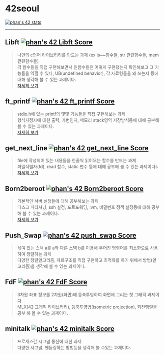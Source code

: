 # 42seoul

<a href="https://github.com/JaeSeoKim/badge42"><img src="https://badge42.vercel.app/api/v2/cliqv8r62006008mkb0go2q1q/stats?cursusId=21&coalitionId=86" alt="phan's 42 stats" /></a>

<hr>

## Libft <a href="https://github.com/JaeSeoKim/badge42"><img src="https://badge42.vercel.app/api/v2/cliqv8r62006008mkb0go2q1q/project/3024842" alt="phan's 42 Libft Score" /></a>
> 나만의 c언어 라이브러리를 만드는 과제 (ex is~~함수들, str 관련함수들, mem 관련함수들) <br>
> 각 함수들을 직접 구현해보면서 원함수들은 어떻게 구현됐는지 확인해보고 그 기능들을 익힐 수 있다,
> UB(undefined behavior), 각 자료형들을 왜 쓰는지 등에 대해 생각해 볼 수 있는 과제이다.
> <br><a href="https://phhan.notion.site/Libft-18c7d0db1b154ba587202d18c3f1baa8?pvs=4">자세히 보기</a>

## ft_printf <a href="https://github.com/JaeSeoKim/badge42"><img src="https://badge42.vercel.app/api/v2/cliqv8r62006008mkb0go2q1q/project/3055151" alt="phan's 42 ft_printf Score" /></a>
> stdio.h에 있는 printf의 몇몇 기능들을 직접 구현해보는 과제 <br>
> 형식지정자에 대한 출력, 가변인자, 메모리 stack영역 저장방식등에 대해 공부해 볼 수 있는 과제이다.
> <br><a href="https://phhan.notion.site/FT_PRINTF-8ed72a0ac9f841d6aa752e9c352056af">자세히 보기</a>

## get_next_line <a href="https://github.com/JaeSeoKim/badge42"><img src="https://badge42.vercel.app/api/v2/cliqv8r62006008mkb0go2q1q/project/3062829" alt="phan's 42 get_next_line Score" /></a>
> file에 작성되어 있는 내용들을 한줄씩 읽어오는 함수를 만드는 과제 <br>
> 파일식별자(fd), read 함수, static 변수 등에 대해 공부해 볼 수 있는 과제이다s
> <br><a href="https://phhan.notion.site/get_next_line-1e3089ed6f68429d923af66fa9cb35bb?pvs=4">자세히 보기</a>

## Born2beroot <a href="https://github.com/JaeSeoKim/badge42"><img src="https://badge42.vercel.app/api/v2/cliqv8r62006008mkb0go2q1q/project/3080413" alt="phan's 42 Born2beroot Score" /></a>
> 기본적인 서버 설정들에 대해 공부해보는 과제 <br>
> 디스크 파티셔닝, ssh 설정, 포트포워딩, lvm, 비밀번호 정책 설정등에 대해 공부해 볼 수 있는 과제이다.
> <br><a href="https://phhan.notion.site/Born2beroot-c266498e4bd1489d9216ffe978fe93fc?pvs=4">자세히 보기</a>

## Push_Swap <a href="https://github.com/JaeSeoKim/badge42"><img src="https://badge42.vercel.app/api/v2/cliqv8r62006008mkb0go2q1q/project/3091936" alt="phan's 42 push_swap Score" /></a>
> 섞여 있는 스택 a를 a와 다른 스택 b를 이용해 주어진 명령어를 최소한으로 사용하여 정렬하는 과제 <br>
> 다양한 정렬알고리즘, 자료구조를 직접 구현하고 최적화를 하기 위해서 방법(알고리즘)을 생각해 볼 수 있는 과제이다.

## FdF <a href="https://github.com/JaeSeoKim/badge42"><img src="https://badge42.vercel.app/api/v2/cliqv8r62006008mkb0go2q1q/project/3130417" alt="phan's 42 FdF Score" /></a>
> 3차원 좌표 정보를 2차원(화면)에 등축투영하여 화면에 그리는 첫 그래픽 과제이다. <br>
> MLX(42 그래픽 라이브러리), 등축투영법(isometric projection), 회전행렬을 공부 해 볼 수 있는 과제이다.

## minitalk <a href="https://github.com/JaeSeoKim/badge42"><img src="https://badge42.vercel.app/api/v2/cliqv8r62006008mkb0go2q1q/project/3159364" alt="phan's 42 minitalk Score" /></a>
> 프로세스간 시그널 통신에 대한 과제 <br>
> 다양한 시그널, 헨들링하는 방법등을 생각해 볼 수있는 과제이다.

